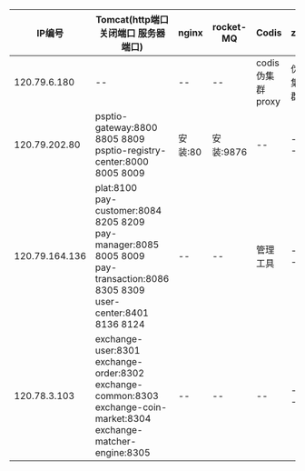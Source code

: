 | IP编号 | Tomcat(http端口 关闭端口 服务器端口) | nginx | rocket-MQ | Codis | zk |
|---|---|---|---|---|---|
| 120.79.6.180 | -- | -- | -- | codis伪集群 <br/>  proxy | 伪集群 |
| 120.79.202.80 | psptio-gateway:8800 8805 8809<br/> psptio-registry-center:8000 8005 8009| 安装:80 | 安装:9876 | -- | -- |
| 120.79.164.136 | plat:8100 <br/> pay-customer:8084 8205 8209 <br/> pay-manager:8085 8005 8009 <br/> pay-transaction:8086 8305  8309 <br/> user-center:8401 8136 8124| -- | -- | 管理工具 | -- |
| 120.78.3.103 | exchange-user:8301 <br/> exchange-order:8302 <br/> exchange-common:8303 <br/> exchange-coin-market:8304 <br/> exchange-matcher-engine:8305| -- | -- | -- | -- |
